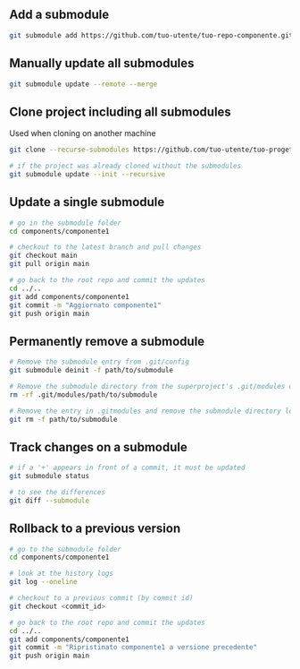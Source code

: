 
## Add a submodule
```bash
git submodule add https://github.com/tuo-utente/tuo-repo-componente.git components/tuo-componente
```

## Manually update all submodules
```bash
git submodule update --remote --merge
```

## Clone project including all submodules
Used when cloning on another machine
```bash
git clone --recurse-submodules https://github.com/tuo-utente/tuo-progetto-principale.git

# if the project was already cloned without the submodules
git submodule update --init --recursive

```

## Update a single submodule
```bash
# go in the submodule folder
cd components/componente1

# checkout to the latest branch and pull changes
git checkout main
git pull origin main

# go back to the root repo and commit the updates
cd ../..  
git add components/componente1
git commit -m "Aggiornato componente1"
git push origin main
```

## Permanently remove a submodule
```bash
# Remove the submodule entry from .git/config
git submodule deinit -f path/to/submodule

# Remove the submodule directory from the superproject's .git/modules directory
rm -rf .git/modules/path/to/submodule

# Remove the entry in .gitmodules and remove the submodule directory located at path/to/submodule
git rm -f path/to/submodule
```

## Track changes on a submodule
```bash
# if a '+' appears in front of a commit, it must be updated
git submodule status

# to see the differences
git diff --submodule
```

## Rollback to a previous version
```bash
# go to the submodule folder
cd components/componente1

# look at the history logs
git log --oneline

# checkout to a previous commit (by commit id)
git checkout <commit_id>

# go back to the root repo and commit the updates
cd ../..
git add components/componente1
git commit -m "Ripristinato componente1 a versione precedente"
git push origin main
```

